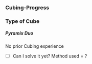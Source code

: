 ### Cubing-Progress

### Type of Cube
##### Pyramix Duo
No prior Cubing experience<br>

- [ ] Can I solve it yet?
Method used = ?
